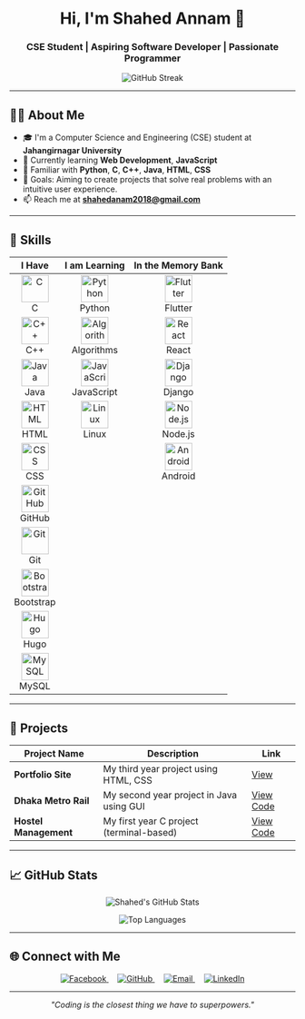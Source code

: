 <!-- HEADER -->
<h1 align="center">Hi, I'm Shahed Annam 👋</h1>
<h3 align="center">CSE Student | Aspiring Software Developer | Passionate Programmer</h3>

<p align="center">
  <img src="https://github-readme-streak-stats.herokuapp.com?user=ShahedAnnam&theme=radical&hide_border=true" alt="GitHub Streak" />
</p>

---

<!-- ABOUT ME -->
## 👨‍💻 About Me

- 🎓 I'm a Computer Science and Engineering (CSE) student at **Jahangirnagar University**
- 🌱 Currently learning **Web Development**, **JavaScript**
- 🧠 Familiar with **Python**, **C**, **C++**, **Java**, **HTML**, **CSS**
- 🎯 Goals: Aiming to create projects that solve real problems with an intuitive user experience.
- 📫 Reach me at **shahedanam2018@gmail.com**

---


<!--skill table-->

## 🚀 Skills


| **I Have**                             | **I am Learning**                        | **In the Memory Bank**                |
|----------------------------------------|------------------------------------------|---------------------------------------|
| <div align="center"><img src="https://cdn.jsdelivr.net/gh/devicons/devicon/icons/c/c-original.svg" width="48" height="48" alt="C"/><br>C</div>  | <div align="center"><img src="https://cdn.jsdelivr.net/gh/devicons/devicon/icons/python/python-original.svg" width="48" height="48" alt="Python"/><br>Python</div> | <div align="center"><img src="https://cdn.jsdelivr.net/gh/devicons/devicon/icons/flutter/flutter-original.svg" width="48" height="48" alt="Flutter"/><br>Flutter</div> |
| <div align="center"><img src="https://cdn.jsdelivr.net/gh/devicons/devicon/icons/cplusplus/cplusplus-original.svg" width="48" height="48" alt="C++"/><br>C++</div> | <div align="center"><img src="https://cdn-icons-png.flaticon.com/128/2172/2172943.png" width="48" height="48" alt="Algorithm"/><br>Algorithms</div> | <div align="center"><img src="https://cdn.jsdelivr.net/gh/devicons/devicon/icons/react/react-original.svg" width="48" height="48" alt="React"/><br>React</div> |
| <div align="center"><img src="https://cdn.jsdelivr.net/gh/devicons/devicon/icons/java/java-original.svg" width="48" height="48" alt="Java"/><br>Java</div> | <div align="center"><img src="https://cdn.jsdelivr.net/gh/devicons/devicon/icons/javascript/javascript-original.svg" width="48" height="48" alt="JavaScript"/><br>JavaScript</div> | <div align="center"><img src="https://cdn.jsdelivr.net/gh/devicons/devicon/icons/django/django-plain.svg" width="48" height="48" alt="Django"/><br>Django</div> |
| <div align="center"><img src="https://cdn.jsdelivr.net/gh/devicons/devicon/icons/html5/html5-original.svg" width="48" height="48" alt="HTML"/><br>HTML</div> | <div align="center"><img src="https://cdn.jsdelivr.net/gh/devicons/devicon/icons/linux/linux-original.svg" width="48" height="48" alt="Linux"/><br>Linux</div> | <div align="center"><img src="https://cdn.jsdelivr.net/gh/devicons/devicon/icons/nodejs/nodejs-original.svg" width="48" height="48" alt="Node.js"/><br>Node.js</div> |
| <div align="center"><img src="https://cdn.jsdelivr.net/gh/devicons/devicon/icons/css3/css3-original.svg" width="48" height="48" alt="CSS"/><br>CSS</div> | | <div align="center"><img src="https://cdn.jsdelivr.net/gh/devicons/devicon/icons/android/android-original.svg" width="48" height="48" alt="Android"/><br>Android</div> |
| <div align="center"><img src="https://img.icons8.com/ios-filled/50/ffffff/github.png" width="48" height="48" alt="GitHub"/><br>GitHub</div> | | |
| <div align="center"><img src="https://cdn.jsdelivr.net/gh/devicons/devicon/icons/git/git-original.svg" width="48" height="48" alt="Git"/><br>Git</div> | | |
| <div align="center"><img src="https://cdn.jsdelivr.net/gh/devicons/devicon/icons/bootstrap/bootstrap-original.svg" width="48" height="48" alt="Bootstrap"/><br>Bootstrap</div> | | |
| <div align="center"><img src="https://cdn.jsdelivr.net/gh/devicons/devicon/icons/hugo/hugo-original.svg" width="48" height="48" alt="Hugo"/><br>Hugo</div> | | |
| <div align="center"><img src="https://cdn.jsdelivr.net/gh/devicons/devicon/icons/mysql/mysql-original.svg" width="48" height="48" alt="MySQL"/><br>MySQL</div> | | |




---

<!-- PROJECTS -->
## 🌟 Projects

| Project Name        | Description                                   | Link                                     |
|---------------------|-----------------------------------------------|------------------------------------------|
| **Portfolio Site**  | My third year project using HTML, CSS         | [View](https://shahedannam.netlify.app/) |
| **Dhaka Metro Rail**| My second year project in Java using GUI      | [View Code](https://github.com/e-h-p/DHAKA-METRORAIL) |
| **Hostel Management** | My first year C project (terminal-based)   | [View Code](https://github.com/ShahedAnnam/Hostel-Management-System) |


---



<!-- GITHUB STATS -->
## 📈 GitHub Stats

<p align="center">
  <img src="https://github-readme-stats.vercel.app/api?username=ShahedAnnam&show_icons=true&theme=radical" alt="Shahed's GitHub Stats" />
</p>
<p align="center">
  <img src="https://github-readme-stats.vercel.app/api/top-langs/?username=ShahedAnnam&layout=compact&theme=radical" alt="Top Languages" />
</p>

---

<!-- CONNECT WITH ME -->

## 🌐 Connect with Me

<div align="center">
  <a href="https://www.facebook.com/shahed.annam.7/" target="_blank">
    <img src="https://img.shields.io/badge/Facebook-1877F2?style=for-the-badge&logo=facebook&logoColor=white" alt="Facebook"/>
  </a>
  &nbsp;&nbsp;&nbsp;
  <a href="https://github.com/ShahedAnnam" target="_blank">
    <img src="https://img.shields.io/badge/GitHub-181717?style=for-the-badge&logo=github&logoColor=white&labelColor=181717" alt="GitHub"/>
  </a>
  &nbsp;&nbsp;&nbsp;
  <a href="mailto:shahedanam2018@gmail.com" target="_blank">
    <img src="https://img.shields.io/badge/Email-D14836?style=for-the-badge&logo=gmail&logoColor=white" alt="Email"/>
  </a>
  &nbsp;&nbsp;&nbsp;
  <a href="https://www.linkedin.com/in/shahed-annam-a35130308/" target="_blank">
    <img src="https://img.shields.io/badge/LinkedIn-0A66C2?style=for-the-badge&logo=linkedin&logoColor=white" alt="LinkedIn"/>
  </a>
</div>



---

<!-- FOOTER QUOTE -->
<p align="center">
  <em>"Coding is the closest thing we have to superpowers."</em>
</p>
